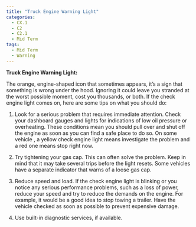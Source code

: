 ```yaml
---
title: "Truck Engine Warning Light"
categories:
  - CX.1
  - C2
  - C2.1
  - Mid Term
tags:
  - Mid Term
  - Warning
---
```


**Truck Engine Warning Light:**

The orange, engine-shaped icon that sometimes appears, it’s a sign that something is wrong under the hood. Ignoring it could leave you stranded at the worst possible moment, cost you thousands, or both. If the check engine light comes on, here are some tips on what you should do:

1. Look for a serious problem that requires immediate attention. Check your dashboard gauges and lights for indications of low oil pressure or overheating. These conditions mean you should pull over and shut off the engine as soon as you can find a safe place to do so. On some vehicle , a yellow check engine light means investigate the problem and a red one means stop right now. 

2. Try tightening your gas cap. This can often solve the problem. Keep in mind that it may take several trips before the light resets. Some vehicles have a separate indicator that warns of a loose gas cap.

3.	Reduce speed and load. If the check engine light is blinking or you notice any serious performance problems, such as a loss of power, reduce your speed and try to reduce the demands on the engine. For example, it would be a good idea to stop towing a trailer. Have the vehicle checked as soon as possible to prevent expensive damage.

4. Use built-in diagnostic services, if available.
